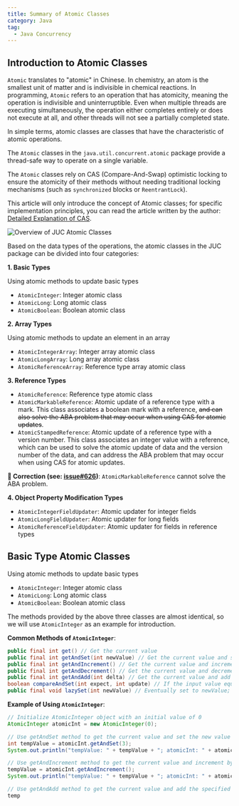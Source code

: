 ```yaml
---
title: Summary of Atomic Classes
category: Java
tag:
  - Java Concurrency
---
```


## Introduction to Atomic Classes

`Atomic` translates to "atomic" in Chinese. In chemistry, an atom is the smallest unit of matter and is indivisible in chemical reactions. In programming, `Atomic` refers to an operation that has atomicity, meaning the operation is indivisible and uninterruptible. Even when multiple threads are executing simultaneously, the operation either completes entirely or does not execute at all, and other threads will not see a partially completed state.

In simple terms, atomic classes are classes that have the characteristic of atomic operations.

The `Atomic` classes in the `java.util.concurrent.atomic` package provide a thread-safe way to operate on a single variable.

The `Atomic` classes rely on CAS (Compare-And-Swap) optimistic locking to ensure the atomicity of their methods without needing traditional locking mechanisms (such as `synchronized` blocks or `ReentrantLock`).

This article will only introduce the concept of Atomic classes; for specific implementation principles, you can read the article written by the author: [Detailed Explanation of CAS](./cas.md).

![Overview of JUC Atomic Classes](https://oss.javaguide.cn/github/javaguide/java/JUC%E5%8E%9F%E5%AD%90%E7%B1%BB%E6%A6%82%E8%A7%88.png)

Based on the data types of the operations, the atomic classes in the JUC package can be divided into four categories:

**1. Basic Types**

Using atomic methods to update basic types

- `AtomicInteger`: Integer atomic class
- `AtomicLong`: Long atomic class
- `AtomicBoolean`: Boolean atomic class

**2. Array Types**

Using atomic methods to update an element in an array

- `AtomicIntegerArray`: Integer array atomic class
- `AtomicLongArray`: Long array atomic class
- `AtomicReferenceArray`: Reference type array atomic class

**3. Reference Types**

- `AtomicReference`: Reference type atomic class
- `AtomicMarkableReference`: Atomic update of a reference type with a mark. This class associates a boolean mark with a reference, ~~and can also solve the ABA problem that may occur when using CAS for atomic updates~~.
- `AtomicStampedReference`: Atomic update of a reference type with a version number. This class associates an integer value with a reference, which can be used to solve the atomic update of data and the version number of the data, and can address the ABA problem that may occur when using CAS for atomic updates.

**🐛 Correction (see: [issue#626](https://github.com/Snailclimb/JavaGuide/issues/626))**: `AtomicMarkableReference` cannot solve the ABA problem.

**4. Object Property Modification Types**

- `AtomicIntegerFieldUpdater`: Atomic updater for integer fields
- `AtomicLongFieldUpdater`: Atomic updater for long fields
- `AtomicReferenceFieldUpdater`: Atomic updater for fields in reference types

## Basic Type Atomic Classes

Using atomic methods to update basic types

- `AtomicInteger`: Integer atomic class
- `AtomicLong`: Long atomic class
- `AtomicBoolean`: Boolean atomic class

The methods provided by the above three classes are almost identical, so we will use `AtomicInteger` as an example for introduction.

**Common Methods of `AtomicInteger`**:

```java
public final int get() // Get the current value
public final int getAndSet(int newValue) // Get the current value and set a new value
public final int getAndIncrement() // Get the current value and increment it
public final int getAndDecrement() // Get the current value and decrement it
public final int getAndAdd(int delta) // Get the current value and add the expected value
boolean compareAndSet(int expect, int update) // If the input value equals the expected value, atomically set that value to the input value (update)
public final void lazySet(int newValue) // Eventually set to newValue; lazySet provides a weaker semantic than set, which may allow other threads to read the old value for a short period afterward, but may be more efficient.
```

**Example of Using `AtomicInteger`**:

```java
// Initialize AtomicInteger object with an initial value of 0
AtomicInteger atomicInt = new AtomicInteger(0);

// Use getAndSet method to get the current value and set the new value to 3
int tempValue = atomicInt.getAndSet(3);
System.out.println("tempValue: " + tempValue + "; atomicInt: " + atomicInt);

// Use getAndIncrement method to get the current value and increment by 1
tempValue = atomicInt.getAndIncrement();
System.out.println("tempValue: " + tempValue + "; atomicInt: " + atomicInt);

// Use getAndAdd method to get the current value and add the specified value 5
temp